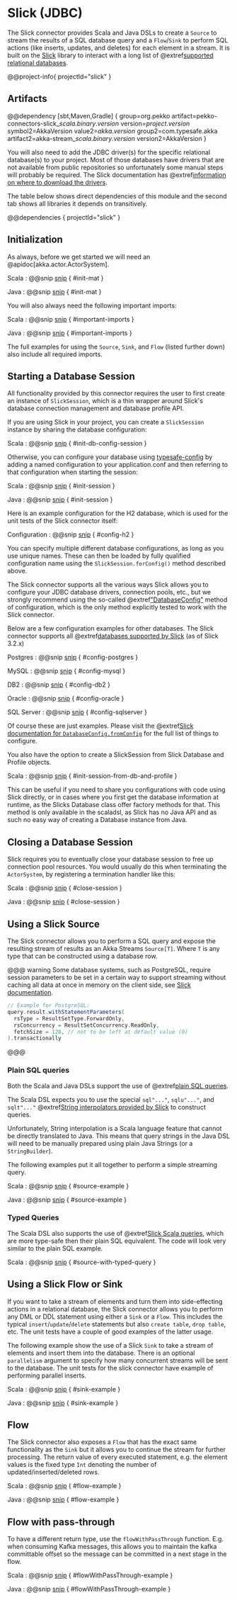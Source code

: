 # Slick (JDBC)

The Slick connector provides Scala and Java DSLs to create a `Source` to stream the results of a SQL database query and a `Flow`/`Sink` to perform SQL actions (like inserts, updates, and deletes) for each element in a stream. It is built on the [Slick](https://scala-slick.org/) library to interact with a long list of @extref[supported relational databases](slick:supported-databases.html).

@@project-info{ projectId="slick" }

## Artifacts

@@dependency [sbt,Maven,Gradle] {
  group=org.pekko
  artifact=pekko-connectors-slick_$scala.binary.version$
  version=$project.version$
  symbol2=AkkaVersion
  value2=$akka.version$
  group2=com.typesafe.akka
  artifact2=akka-stream_$scala.binary.version$
  version2=AkkaVersion
}

You will also need to add the JDBC driver(s) for the specific relational database(s) to your project. Most of those databases have drivers that are not available from public repositories so unfortunately some manual steps will probably be required. The Slick documentation has @extref[information on where to download the drivers](slick:supported-databases.html).

The table below shows direct dependencies of this module and the second tab shows all libraries it depends on transitively.

@@dependencies { projectId="slick" }


## Initialization

As always, before we get started we will need an @apidoc[akka.actor.ActorSystem].

Scala
: @@snip [snip](/slick/src/test/scala/docs/scaladsl/SlickSpec.scala) { #init-mat }

Java
: @@snip [snip](/slick/src/test/java/docs/javadsl/SlickTest.java) { #init-mat }

You will also always need the following important imports:

Scala
: @@snip [snip](/slick/src/test/scala/docs/scaladsl/DocSnippets.scala) { #important-imports }

Java
: @@snip [snip](/slick/src/test/java/docs/javadsl/DocSnippetSource.java) { #important-imports }

The full examples for using the `Source`, `Sink`, and `Flow` (listed further down) also include all required imports.

## Starting a Database Session

All functionality provided by this connector requires the user to first create an instance of `SlickSession`, which is a thin wrapper around Slick's database connection management and database profile API.

If you are using Slick in your project, you can create a `SlickSession` instance by sharing the database configuration:

Scala
: @@snip [snip](/slick/src/test/scala/docs/scaladsl/SlickSpec.scala) { #init-db-config-session }

Otherwise, you can configure your database using [typesafe-config](https://github.com/lightbend/config) by adding a named configuration to your application.conf and then referring to that configuration when starting the session:

Scala
: @@snip [snip](/slick/src/test/scala/docs/scaladsl/SlickSpec.scala) { #init-session }

Java
: @@snip [snip](/slick/src/test/java/docs/javadsl/SlickTest.java) { #init-session }

Here is an example configuration for the H2 database, which is used for the unit tests of the Slick connector itself:

Configuration
: @@snip [snip](/slick/src/test/resources/application.conf) { #config-h2 }

You can specify multiple different database configurations, as long as you use unique names. These can then be loaded by fully qualified configuration name using the `SlickSession.forConfig()` method described above.

The Slick connector supports all the various ways Slick allows you to configure your JDBC database drivers, connection pools, etc., but we strongly recommend using the so-called @extref["DatabaseConfig"](slick:database.html#databaseconfig) method of configuration, which is the only method explicitly tested to work with the Slick connector.

Below are a few configuration examples for other databases. The Slick connector supports all @extref[databases supported by Slick](slick:supported-databases.html) (as of Slick 3.2.x)

Postgres
: @@snip [snip](/slick/src/test/resources/application.conf) { #config-postgres }

MySQL
: @@snip [snip](/slick/src/test/resources/application.conf) { #config-mysql }

DB2
: @@snip [snip](/slick/src/test/resources/application.conf) { #config-db2 }

Oracle
: @@snip [snip](/slick/src/test/resources/application.conf) { #config-oracle }

SQL Server
: @@snip [snip](/slick/src/test/resources/application.conf) { #config-sqlserver }

Of course these are just examples. Please visit the @extref[Slick documentation for `DatabaseConfig.fromConfig`](slick:api/index.html#slick.jdbc.JdbcBackend$DatabaseFactoryDef@forConfig(String,Config,Driver,ClassLoader%29:Database)) for the full list of things to configure.

You also have the option to create a SlickSession from Slick Database and Profile objects.

Scala
:  @@snip [snip](/slick/src/test/scala/docs/scaladsl/SlickSpec.scala) { #init-session-from-db-and-profile }

This can be useful if you need to share you configurations with code using Slick directly, or in cases where you first get the database information at runtime, as the Slicks Database class offer factory methods for that. This method is only available in the scaladsl, as Slick has no Java API and as such no easy way of creating a Database instance from Java.

## Closing a Database Session

Slick requires you to eventually close your database session to free up connection pool resources. You would usually do this when terminating the `ActorSystem`, by registering a termination handler like this:

Scala
: @@snip [snip](/slick/src/test/scala/docs/scaladsl/SlickSpec.scala) { #close-session }

Java
: @@snip [snip](/slick/src/test/java/docs/javadsl/SlickTest.java) { #close-session }

## Using a Slick Source

The Slick connector allows you to perform a SQL query and expose the resulting stream of results as an Akka Streams `Source[T]`. Where `T` is any type that can be constructed using a database row.

@@@ warning
Some database systems, such as PostgreSQL, require session parameters to be set in a certain way to support streaming without caching all data at once in memory on the client side, see [Slick documentation](https://scala-slick.org/doc/3.2.0/dbio.html#streaming).
```scala
// Example for PostgreSQL:
query.result.withStatementParameters(
  rsType = ResultSetType.ForwardOnly,
  rsConcurrency = ResultSetConcurrency.ReadOnly,
  fetchSize = 128, // not to be left at default value (0)
).transactionally
```
@@@

### Plain SQL queries

Both the Scala and Java DSLs support the use of @extref[plain SQL queries](slick:concepts.html#plain-sql-statements).

The Scala DSL expects you to use the special `sql"..."`, `sqlu"..."`, and `sqlt"..."` @extref[String interpolators provided by Slick](slick:sql.html#string-interpolation) to construct queries.

Unfortunately, String interpolation is a Scala language feature that cannot be directly translated to Java. This means that query strings in the Java DSL will need to be manually prepared using plain Java Strings (or a `StringBuilder`).

The following examples put it all together to perform a simple streaming query.

Scala
: @@snip [snip](/slick/src/test/scala/docs/scaladsl/DocSnippets.scala) { #source-example }

Java
: @@snip [snip](/slick/src/test/java/docs/javadsl/DocSnippetSource.java) { #source-example }


### Typed Queries

The Scala DSL also supports the use of @extref[Slick Scala queries](slick:concepts.html#scala-queries), which are more type-safe then their plain SQL equivalent. The code will look very similar to the plain SQL example.

Scala
: @@snip [snip](/slick/src/test/scala/docs/scaladsl/DocSnippets.scala) { #source-with-typed-query }


## Using a Slick Flow or Sink

If you want to take a stream of elements and turn them into side-effecting actions in a relational database, the Slick connector allows you to perform any DML or DDL statement using either a `Sink` or a `Flow`. This includes the typical `insert`/`update`/`delete` statements but also `create table`, `drop table`, etc. The unit tests have a couple of good examples of the latter usage.

The following example show the use of a Slick `Sink` to take a stream of elements and insert them into the database. There is an optional `parallelism` argument to specify how many concurrent streams will be sent to the database. The unit tests for the slick connector have example of performing parallel inserts.

Scala
: @@snip [snip](/slick/src/test/scala/docs/scaladsl/DocSnippets.scala) { #sink-example }

Java
: @@snip [snip](/slick/src/test/java/docs/javadsl/DocSnippetSink.java) { #sink-example }


## Flow

The Slick connector also exposes a `Flow` that has the exact same functionality as the `Sink` but it allows you to continue the stream for further processing. The return value of every executed statement, e.g. the element values is the fixed type `Int` denoting the number of updated/inserted/deleted rows.

Scala
: @@snip [snip](/slick/src/test/scala/docs/scaladsl/DocSnippets.scala) { #flow-example }

Java
: @@snip [snip](/slick/src/test/java/docs/javadsl/DocSnippetFlow.java) { #flow-example }


## Flow with pass-through

To have a different return type, use the `flowWithPassThrough` function.
E.g. when consuming Kafka messages, this allows you to maintain the kafka committable offset so the message can be committed in a next stage in the flow.

Scala
: @@snip [snip](/slick/src/test/scala/docs/scaladsl/DocSnippets.scala) { #flowWithPassThrough-example }

Java
: @@snip [snip](/slick/src/test/java/docs/javadsl/DocSnippetFlowWithPassThrough.java) { #flowWithPassThrough-example }
